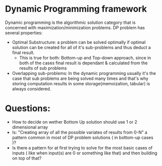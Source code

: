 # Dynamic Programming framework

Dynamic programming is the algorithmic solution category that is concerned with maximization/minimization problems. DP problem has several properties:

- Optimal Substructure: a problem can be solved optimally if optimal solution can be created for all of it's sub-problems and thus deduct a final result.
  - This is true for both: Bottom-up and Top-down approach, since in both of the cases final result is dependant & calculated from the results of sub problems
- Overlapping sub-problems: In the dynamic programming usually it's the case that sub problems are being solved many times and that's why storing computation results in some storage(memoization, tabular) is always considered.

# Questions:

- How to decide on wether Bottom Up solution should use 1 or 2 dimensional array
- Is: "Creating array of all the possible variates of results from 0-N" a pattern common in most of DP problem solutions ( in bottom-up cases )?
- Is there a pattern for at first trying to solve for the most basic cases of inputs ( like when input(s) are 0 or something like that) and then building on top of that?
